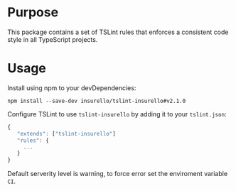 # Purpose

This package contains a set of TSLint rules that enforces a consistent code style in all TypeScript projects.

# Usage

Install using npm to your devDependencies:

```
npm install --save-dev insurello/tslint-insurello#v2.1.0
```

Configure TSLint to use `tslint-insurello` by adding it to your `tslint.json`:

```javascript
{
   "extends": ["tslint-insurello"]
   "rules": {
     ...
   }
}
```

Default serverity level is warning, to force error set the enviroment variable `CI`.
